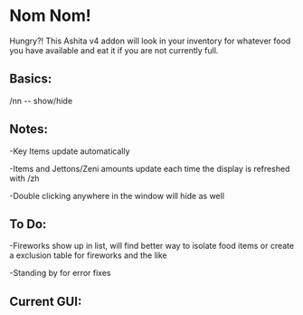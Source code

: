 # Nom Nom!

Hungry?! This Ashita v4 addon will look in your inventory for whatever food you have available and eat it if you are not currently full.

## Basics:

/nn       -- show/hide

## Notes:

-Key Items update automatically

-Items and Jettons/Zeni amounts update each time the display is refreshed with /zh

-Double clicking anywhere in the window will hide as well

## To Do:

-Fireworks show up in list, will find better way to isolate food items or create a exclusion table for fireworks and the like

-Standing by for error fixes


## Current GUI: 


